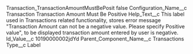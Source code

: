 <?xml version="1.0" encoding="UTF-8"?>
<CustomMetadata xmlns="http://soap.sforce.com/2006/04/metadata" xmlns:xsi="http://www.w3.org/2001/XMLSchema-instance" xmlns:xsd="http://www.w3.org/2001/XMLSchema">
    <label>Transaction_TransactionAmountMustBePosit</label>
    <protected>false</protected>
    <values>
        <field>Configuration_Name__c</field>
        <value xsi:type="xsd:string">Transaction Transaction Amount Must Be Positive</value>
    </values>
    <values>
        <field>Help_Text__c</field>
        <value xsi:type="xsd:string">This label used in Transactions related functionality, stores error message &quot;Transaction Amount can not be a negative value. Please specify Positive value&quot;, to be displayed transaction amount entered by user is negative.</value>
    </values>
    <values>
        <field>Id_Value__c</field>
        <value xsi:type="xsd:string">10190000002jdYd</value>
    </values>
    <values>
        <field>Parent_Component_Name__c</field>
        <value xsi:type="xsd:string">Transactions</value>
    </values>
    <values>
        <field>Type__c</field>
        <value xsi:type="xsd:string">Label</value>
    </values>
</CustomMetadata>
